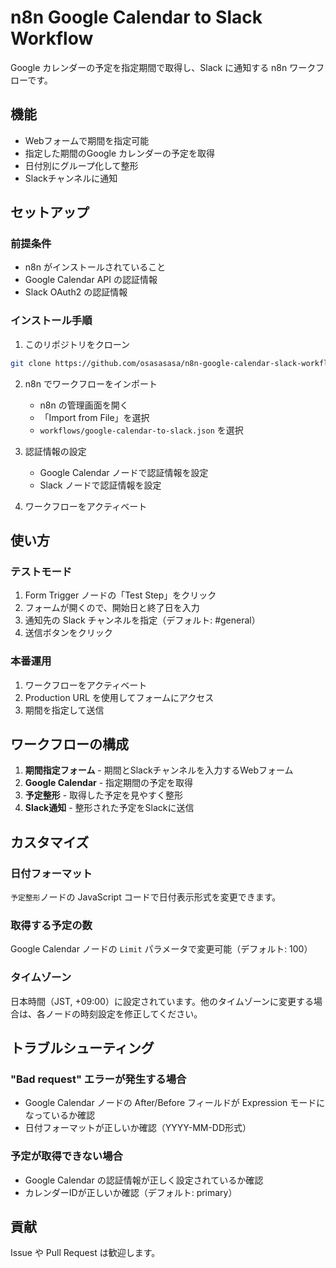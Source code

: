 # n8n Google Calendar to Slack Workflow

Google カレンダーの予定を指定期間で取得し、Slack に通知する n8n ワークフローです。

## 機能

- Webフォームで期間を指定可能
- 指定した期間のGoogle カレンダーの予定を取得
- 日付別にグループ化して整形
- Slackチャンネルに通知

## セットアップ

### 前提条件

- n8n がインストールされていること
- Google Calendar API の認証情報
- Slack OAuth2 の認証情報

### インストール手順

1. このリポジトリをクローン
```bash
git clone https://github.com/osasasasa/n8n-google-calendar-slack-workflow.git
```

2. n8n でワークフローをインポート
   - n8n の管理画面を開く
   - 「Import from File」を選択
   - `workflows/google-calendar-to-slack.json` を選択

3. 認証情報の設定
   - Google Calendar ノードで認証情報を設定
   - Slack ノードで認証情報を設定

4. ワークフローをアクティベート

## 使い方

### テストモード
1. Form Trigger ノードの「Test Step」をクリック
2. フォームが開くので、開始日と終了日を入力
3. 通知先の Slack チャンネルを指定（デフォルト: #general）
4. 送信ボタンをクリック

### 本番運用
1. ワークフローをアクティベート
2. Production URL を使用してフォームにアクセス
3. 期間を指定して送信

## ワークフローの構成

1. **期間指定フォーム** - 期間とSlackチャンネルを入力するWebフォーム
2. **Google Calendar** - 指定期間の予定を取得
3. **予定整形** - 取得した予定を見やすく整形
4. **Slack通知** - 整形された予定をSlackに送信

## カスタマイズ

### 日付フォーマット
`予定整形`ノードの JavaScript コードで日付表示形式を変更できます。

### 取得する予定の数
Google Calendar ノードの `Limit` パラメータで変更可能（デフォルト: 100）

### タイムゾーン
日本時間（JST, +09:00）に設定されています。他のタイムゾーンに変更する場合は、各ノードの時刻設定を修正してください。

## トラブルシューティング

### "Bad request" エラーが発生する場合
- Google Calendar ノードの After/Before フィールドが Expression モードになっているか確認
- 日付フォーマットが正しいか確認（YYYY-MM-DD形式）

### 予定が取得できない場合
- Google Calendar の認証情報が正しく設定されているか確認
- カレンダーIDが正しいか確認（デフォルト: primary）

## 貢献

Issue や Pull Request は歓迎します。